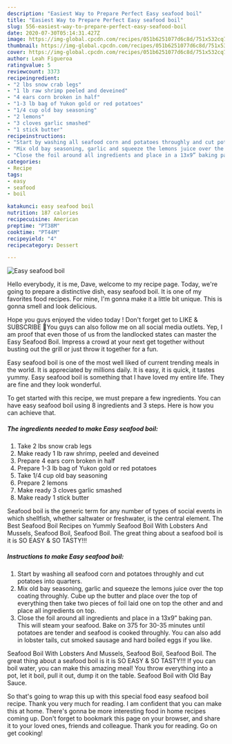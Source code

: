```yaml
---
description: "Easiest Way to Prepare Perfect Easy seafood boil"
title: "Easiest Way to Prepare Perfect Easy seafood boil"
slug: 556-easiest-way-to-prepare-perfect-easy-seafood-boil
date: 2020-07-30T05:14:31.427Z
image: https://img-global.cpcdn.com/recipes/051b6251077d6c8d/751x532cq70/easy-seafood-boil-recipe-main-photo.jpg
thumbnail: https://img-global.cpcdn.com/recipes/051b6251077d6c8d/751x532cq70/easy-seafood-boil-recipe-main-photo.jpg
cover: https://img-global.cpcdn.com/recipes/051b6251077d6c8d/751x532cq70/easy-seafood-boil-recipe-main-photo.jpg
author: Leah Figueroa
ratingvalue: 5
reviewcount: 3373
recipeingredient:
- "2 lbs snow crab legs"
- "1 lb raw shrimp peeled and deveined"
- "4 ears corn broken in half"
- "1-3 lb bag of Yukon gold or red potatoes"
- "1/4 cup old bay seasoning"
- "2 lemons"
- "3 cloves garlic smashed"
- "1 stick butter"
recipeinstructions:
- "Start by washing all seafood corn and potatoes throughly and cut potatoes into quarters."
- "Mix old bay seasoning, garlic and squeeze the lemons juice over the top coating throughly. Cube up the butter and place over the top of everything then take two pieces of foil laid one on top the other and and place all ingredients on top."
- "Close the foil around all ingredients and place in a 13x9” baking pan. This will steam your seafood. Bake on 375 for 30-35 minutes until potatoes are tender and seafood is cooked throughly. You can also add in lobster tails, cut smoked sausage and hard boiled eggs if you like."
categories:
- Recipe
tags:
- easy
- seafood
- boil

katakunci: easy seafood boil 
nutrition: 187 calories
recipecuisine: American
preptime: "PT38M"
cooktime: "PT44M"
recipeyield: "4"
recipecategory: Dessert

---
```



![Easy seafood boil](https://img-global.cpcdn.com/recipes/051b6251077d6c8d/751x532cq70/easy-seafood-boil-recipe-main-photo.jpg)

Hello everybody, it is me, Dave, welcome to my recipe page. Today, we're going to prepare a distinctive dish, easy seafood boil. It is one of my favorites food recipes. For mine, I'm gonna make it a little bit unique. This is gonna smell and look delicious.

Hope you guys enjoyed the video today ! Don&#39;t forget get to LIKE &amp; SUBSCRIBE 🥰You guys can also follow me on all social media outlets. Yep, I am proof that even those of us from the landlocked states can master the Easy Seafood Boil. Impress a crowd at your next get together without busting out the grill or just throw it together for a fun.

Easy seafood boil is one of the most well liked of current trending meals in the world. It is appreciated by millions daily. It is easy, it is quick, it tastes yummy. Easy seafood boil is something that I have loved my entire life. They are fine and they look wonderful.


To get started with this recipe, we must prepare a few ingredients. You can have easy seafood boil using 8 ingredients and 3 steps. Here is how you can achieve that.

<!--inarticleads1-->

##### The ingredients needed to make Easy seafood boil:

1. Take 2 lbs snow crab legs
1. Make ready 1 lb raw shrimp, peeled and deveined
1. Prepare 4 ears corn broken in half
1. Prepare 1-3 lb bag of Yukon gold or red potatoes
1. Take 1/4 cup old bay seasoning
1. Prepare 2 lemons
1. Make ready 3 cloves garlic smashed
1. Make ready 1 stick butter


Seafood boil is the generic term for any number of types of social events in which shellfish, whether saltwater or freshwater, is the central element. The Best Seafood Boil Recipes on Yummly Seafood Boil With Lobsters And Mussels, Seafood Boil, Seafood Boil. The great thing about a seafood boil is it is SO EASY &amp; SO TASTY!!! 

<!--inarticleads2-->

##### Instructions to make Easy seafood boil:

1. Start by washing all seafood corn and potatoes throughly and cut potatoes into quarters.
1. Mix old bay seasoning, garlic and squeeze the lemons juice over the top coating throughly. Cube up the butter and place over the top of everything then take two pieces of foil laid one on top the other and and place all ingredients on top.
1. Close the foil around all ingredients and place in a 13x9” baking pan. This will steam your seafood. Bake on 375 for 30-35 minutes until potatoes are tender and seafood is cooked throughly. You can also add in lobster tails, cut smoked sausage and hard boiled eggs if you like.


Seafood Boil With Lobsters And Mussels, Seafood Boil, Seafood Boil. The great thing about a seafood boil is it is SO EASY &amp; SO TASTY!!! If you can boil water, you can make this amazing meal! You throw everything into a pot, let it boil, pull it out, dump it on the table. Seafood Boil with Old Bay Sauce. 

So that's going to wrap this up with this special food easy seafood boil recipe. Thank you very much for reading. I am confident that you can make this at home. There's gonna be more interesting food in home recipes coming up. Don't forget to bookmark this page on your browser, and share it to your loved ones, friends and colleague. Thank you for reading. Go on get cooking!
